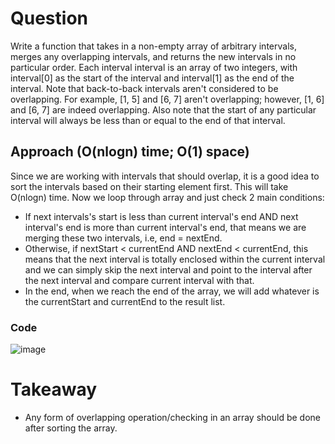 # Question 

﻿Write a function that takes in a non-empty array of arbitrary intervals, merges any overlapping intervals, and returns the new intervals in no particular order. Each interval interval is an array of two integers, with interval[0] as the start of the interval and interval[1] as the end of the interval. Note that back-to-back intervals aren't considered to be overlapping. For example, [1, 5] and [6, 7] aren't overlapping; however, [1, 6] and [6, 7] are indeed overlapping. Also note that the start of any particular interval will always be less than or equal to the end of that interval.

 ## Approach (O(nlogn) time; O(1) space) 

 Since we are working with intervals that should overlap, it is a good idea to sort the intervals based on their starting element first. This will take O(nlogn) time. Now we loop through array and just check 2 main conditions: 

 - If next intervals's start is less than current interval's end AND next interval's end is more than current interval's end, that means we are merging these two intervals, i.e, end = nextEnd.
 - Otherwise, if nextStart < currentEnd AND nextEnd < currentEnd, this means that the next interval is totally enclosed within the current interval and we can simply skip the next interval and point to the interval after the next interval and compare current interval with that.
 - In the end, when we reach the end of the array, we will add whatever is the currentStart and currentEnd to the result list. 

### Code 

![image](https://github.com/ChaosAdmStudent/dsa-qs/assets/53689018/132a60c9-1353-481c-b603-8dd2ec8c3818)

# Takeaway 

- Any form of overlapping operation/checking in an array should be done after sorting the array. 
